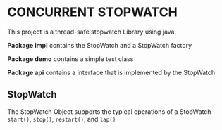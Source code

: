 CONCURRENT STOPWATCH
===


This project is a thread-safe stopwatch Library using java.


**Package impl** contains the StopWatch and a StopWatch factory 

**Package demo** contains a simple test class

**Package api** contains a interface that is implemented by the StopWatch


StopWatch
---
The StopWatch Object supports the typical operations of a StopWatch `start()`, `stop()`, `restart()`, and `lap()`
